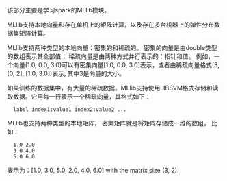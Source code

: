 该部分主要是学习spark的MLlib模块。

MLlib支持本地向量和存在单机上的矩阵计算，以及存在多台机器上的弹性分布数据集矩阵计算。

MLlib支持两种类型的本地向量：密集的和稀疏的。
密集的向量是由double类型的数组表示其全部值；
稀疏向量是由两种方式并行表示的：指针和值。
例如，一个向量(1.0, 0.0, 3.0)可以有密集向量[1.0, 0.0, 3.0]表示，或者由稀疏向量格式(3, [0, 2], [1.0, 3.0])表示, 其中3是向量的大小。

如果训练的数据集中，有大量的稀疏数据。MLlib支持使用LIBSVM格式存储和读取数据。它用每一行表示一个稀疏向量，其格式如下：
   
      label index1:value1 index2:value2 ...

MLlib也支持两种类型的本地矩阵，
密集矩阵就是将矩阵存储成一维的数组，
比如：

      1.0 2.0
      3.0 4.0
      5.0 6.0
 
表示为：[1.0, 3.0, 5.0, 2.0, 4.0, 6.0] with the matrix size (3, 2).


